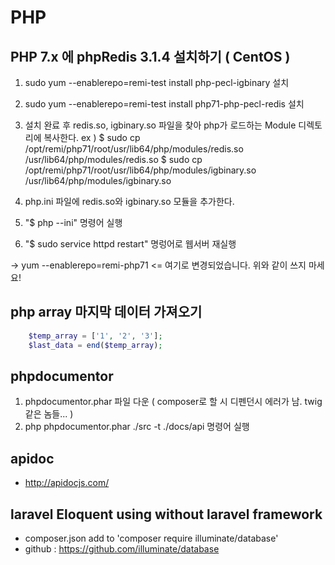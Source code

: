 # PHP

## PHP 7.x 에 phpRedis 3.1.4 설치하기 ( CentOS )
 
 1. sudo yum --enablerepo=remi-test install php-pecl-igbinary 설치
 2. sudo yum --enablerepo=remi-test install php71-php-pecl-redis 설치
 3. 설치 완료 후 redis.so, igbinary.so 파일을 찾아 php가 로드하는 Module 디렉토리에 복사한다.
    ex ) $ sudo cp /opt/remi/php71/root/usr/lib64/php/modules/redis.so /usr/lib64/php/modules/redis.so
    	 $ sudo cp /opt/remi/php71/root/usr/lib64/php/modules/igbinary.so /usr/lib64/php/modules/igbinary.so

 4. php.ini 파일에 redis.so와 igbinary.so 모듈을 추가한다. 
 5. "$ php --ini" 명령어 실행
 6. "$ sudo service httpd restart" 명렁어로 웹서버 재실행

 -> yum --enablerepo=remi-php71 <= 여기로 변경되었습니다. 위와 같이 쓰지 마세요!

## php array 마지막 데이터 가져오기
```php
	$temp_array = ['1', '2', '3'];
	$last_data = end($temp_array);
```

## phpdocumentor 
 
 1. phpdocumentor.phar 파일 다운 ( composer로 할 시 디펜던시 에러가 남. twig 같은 놈들... )
 2. php phpdocumentor.phar ./src -t ./docs/api 명령어 실행

## apidoc
 - http://apidocjs.com/

## laravel Eloquent using without laravel framework
 - composer.json add to 'composer require illuminate/database'
 - github : https://github.com/illuminate/database